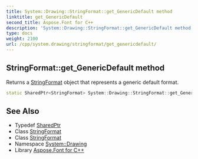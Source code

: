 ```yaml
---
title: System::Drawing::StringFormat::get_GenericDefault method
linktitle: get_GenericDefault
second_title: Aspose.Font for C++
description: 'System::Drawing::StringFormat::get_GenericDefault method. Returns a StringFormat object that represents a generic default format in C++.'
type: docs
weight: 2100
url: /cpp/system.drawing/stringformat/get_genericdefault/
---
```

## StringFormat::get_GenericDefault method


Returns a [StringFormat](../) object that represents a generic default format.

```cpp
static SharedPtr<StringFormat> System::Drawing::StringFormat::get_GenericDefault()
```

## See Also

* Typedef [SharedPtr](../../../system/sharedptr/)
* Class [StringFormat](../)
* Class [StringFormat](../)
* Namespace [System::Drawing](../../)
* Library [Aspose.Font for C++](../../../)
